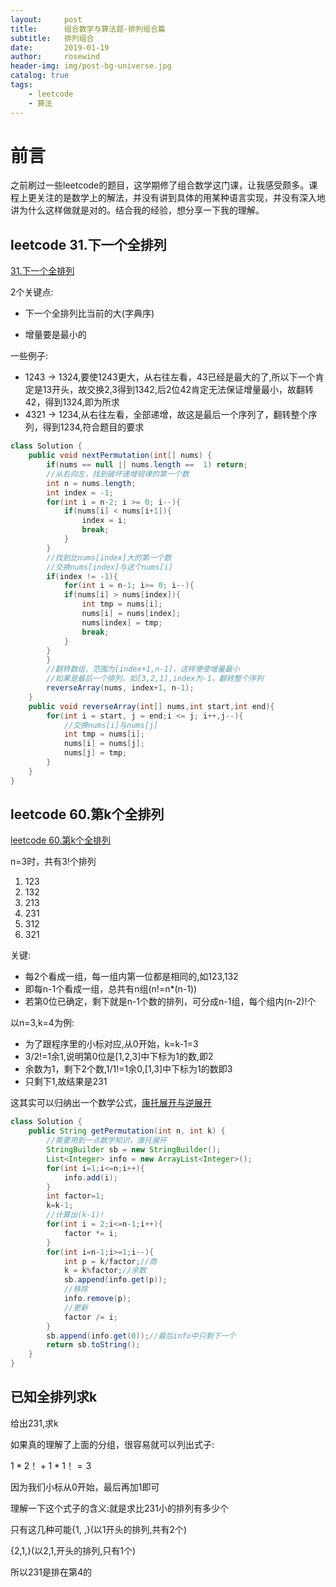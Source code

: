 ```yaml
---
layout:     post
title:      组合数学与算法题-排列组合篇
subtitle:   排列组合
date:       2019-01-19
author:     rosewind
header-img: img/post-bg-universe.jpg
catalog: true
tags:
    - leetcode
    - 算法
---
```


# 前言

之前刷过一些leetcode的题目，这学期修了组合数学这门课，让我感受颇多。课程上更关注的是数学上的解法，并没有讲到具体的用某种语言实现，并没有深入地讲为什么这样做就是对的。结合我的经验，想分享一下我的理解。

##  leetcode 31.下一个全排列

[31.下一个全排列](https://leetcode-cn.com/problems/next-permutation/)

2个关键点:

- 下一个全排列比当前的大(字典序)

- 增量要是最小的

一些例子:

- 1243 -> 1324,要使1243更大，从右往左看，43已经是最大的了,所以下一个肯定是13开头，故交换2,3得到1342,后2位42肯定无法保证增量最小，故翻转42，得到1324,即为所求
- 4321 -> 1234,从右往左看，全部递增，故这是最后一个序列了，翻转整个序列，得到1234,符合题目的要求

```java
class Solution {
    public void nextPermutation(int[] nums) {
        if(nums == null || nums.length ==  1) return;
        //从右向左，找到破坏递增规律的第一个数
        int n = nums.length;
        int index = -1;
        for(int i = n-2; i >= 0; i--){
            if(nums[i] < nums[i+1]){
                index = i;
                break;
            }
        }
        //找到比nums[index]大的第一个数
        //交换nums[index]与这个nums[i]
        if(index != -1){
            for(int i = n-1; i>= 0; i--){
            if(nums[i] > nums[index]){
                int tmp = nums[i];
                nums[i] = nums[index];
                nums[index] = tmp;
                break;
            }
        }
        }
        //翻转数组，范围为[index+1,n-1]，这样便使增量最小
        //如果是最后一个排列，如[3,2,1],index为-1，翻转整个序列
        reverseArray(nums, index+1, n-1);
    }
    public void reverseArray(int[] nums,int start,int end){
        for(int i = start, j = end;i <= j; i++,j--){
            //交换nums[i]与nums[j]
            int tmp = nums[i];
            nums[i] = nums[j];
            nums[j] = tmp;
        }
    }
}
```



## leetcode 60.第k个全排列

[leetcode 60.第k个全排列](https://leetcode-cn.com/problems/permutation-sequence/)

n=3时，共有3!个排列

1. 123
2. 132
3. 213
4. 231
5. 312
6. 321

关键:

- 每2个看成一组，每一组内第一位都是相同的,如123,132
- 即每n-1个看成一组，总共有n组(n!=n*(n-1))
- 若第0位已确定，剩下就是n-1个数的排列，可分成n-1组，每个组内(n-2)!个

以n=3,k=4为例:

- 为了跟程序里的小标对应,从0开始，k=k-1=3
- 3/2!=1余1,说明第0位是[1,2,3]中下标为1的数,即2
- 余数为1，剩下2个数,1/1!=1余0,[1,3]中下标为1的数即3
- 只剩下1,故结果是231

这其实可以归纳出一个数学公式，[康托展开与逆展开](https://baike.baidu.com/item/%E5%BA%B7%E6%89%98%E5%B1%95%E5%BC%80/7968428?fr=aladdin)

```java
class Solution {
    public String getPermutation(int n, int k) {
        //需要用到一点数学知识，康托展开
        StringBuilder sb = new StringBuilder();
        List<Integer> info = new ArrayList<Integer>();
        for(int i=1;i<=n;i++){
            info.add(i);
        }
        int factor=1;
        k=k-1;
        //计算出(k-1)!
        for(int i = 2;i<=n-1;i++){
            factor *= i;
        }
        for(int i=n-1;i>=1;i--){
            int p = k/factor;//商
            k = k%factor;//余数
            sb.append(info.get(p));
            //移除
            info.remove(p);
            //更新
            factor /= i;
        }
        sb.append(info.get(0));//最后info中只剩下一个
        return sb.toString();
    }
}
```



## 已知全排列求k

给出231,求k

如果真的理解了上面的分组，很容易就可以列出式子:

$1*2！+1*1！=3$

因为我们小标从0开始，最后再加1即可

理解一下这个式子的含义:就是求比231小的排列有多少个

只有这几种可能{1, ,}(以1开头的排列,共有2个)

{2,1,}(以2,1,开头的排列,只有1个)

所以231是排在第4的